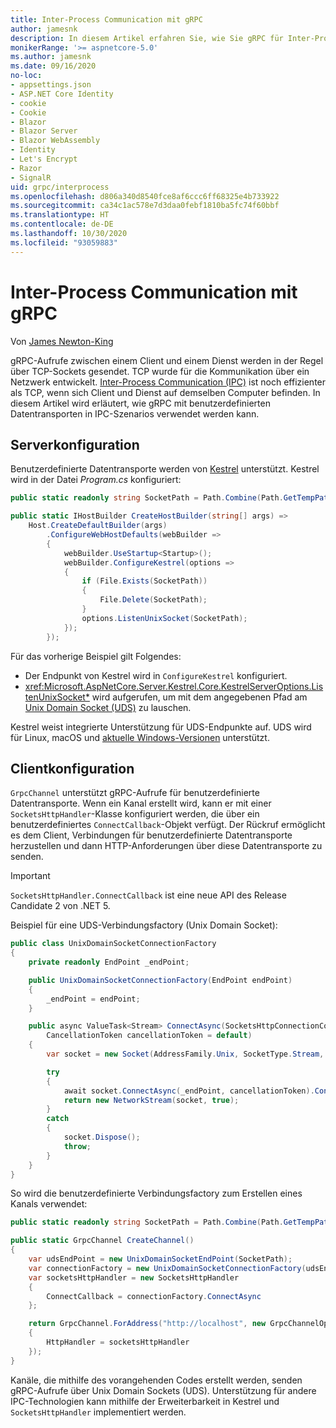 ```yaml
---
title: Inter-Process Communication mit gRPC
author: jamesnk
description: In diesem Artikel erfahren Sie, wie Sie gRPC für Inter-Process Communication verwenden können.
monikerRange: '>= aspnetcore-5.0'
ms.author: jamesnk
ms.date: 09/16/2020
no-loc:
- appsettings.json
- ASP.NET Core Identity
- cookie
- Cookie
- Blazor
- Blazor Server
- Blazor WebAssembly
- Identity
- Let's Encrypt
- Razor
- SignalR
uid: grpc/interprocess
ms.openlocfilehash: d806a340d8540fce8af6ccc6ff68325e4b733922
ms.sourcegitcommit: ca34c1ac578e7d3daa0febf1810ba5fc74f60bbf
ms.translationtype: HT
ms.contentlocale: de-DE
ms.lasthandoff: 10/30/2020
ms.locfileid: "93059883"
---
```

# <a name="inter-process-communication-with-grpc"></a>Inter-Process Communication mit gRPC

Von [James Newton-King](https://twitter.com/jamesnk)

gRPC-Aufrufe zwischen einem Client und einem Dienst werden in der Regel über TCP-Sockets gesendet. TCP wurde für die Kommunikation über ein Netzwerk entwickelt. [Inter-Process Communication (IPC)](https://wikipedia.org/wiki/Inter-process_communication) ist noch effizienter als TCP, wenn sich Client und Dienst auf demselben Computer befinden. In diesem Artikel wird erläutert, wie gRPC mit benutzerdefinierten Datentransporten in IPC-Szenarios verwendet werden kann.

## <a name="server-configuration"></a>Serverkonfiguration

Benutzerdefinierte Datentransporte werden von [Kestrel](xref:fundamentals/servers/kestrel) unterstützt. Kestrel wird in der Datei *Program.cs* konfiguriert:

```csharp
public static readonly string SocketPath = Path.Combine(Path.GetTempPath(), "socket.tmp");

public static IHostBuilder CreateHostBuilder(string[] args) =>
    Host.CreateDefaultBuilder(args)
        .ConfigureWebHostDefaults(webBuilder =>
        {
            webBuilder.UseStartup<Startup>();
            webBuilder.ConfigureKestrel(options =>
            {
                if (File.Exists(SocketPath))
                {
                    File.Delete(SocketPath);
                }
                options.ListenUnixSocket(SocketPath);
            });
        });
```

Für das vorherige Beispiel gilt Folgendes:

* Der Endpunkt von Kestrel wird in `ConfigureKestrel` konfiguriert.
* <xref:Microsoft.AspNetCore.Server.Kestrel.Core.KestrelServerOptions.ListenUnixSocket*> wird aufgerufen, um mit dem angegebenen Pfad am [Unix Domain Socket (UDS)](https://wikipedia.org/wiki/Unix_domain_socket) zu lauschen.

Kestrel weist integrierte Unterstützung für UDS-Endpunkte auf. UDS wird für Linux, macOS und [aktuelle Windows-Versionen](https://devblogs.microsoft.com/commandline/af_unix-comes-to-windows/) unterstützt.

## <a name="client-configuration"></a>Clientkonfiguration

`GrpcChannel` unterstützt gRPC-Aufrufe für benutzerdefinierte Datentransporte. Wenn ein Kanal erstellt wird, kann er mit einer `SocketsHttpHandler`-Klasse konfiguriert werden, die über ein benutzerdefiniertes `ConnectCallback`-Objekt verfügt. Der Rückruf ermöglicht es dem Client, Verbindungen für benutzerdefinierte Datentransporte herzustellen und dann HTTP-Anforderungen über diese Datentransporte zu senden.

> [!IMPORTANT]
> `SocketsHttpHandler.ConnectCallback` ist eine neue API des Release Candidate 2 von .NET 5.

Beispiel für eine UDS-Verbindungsfactory (Unix Domain Socket):

```csharp
public class UnixDomainSocketConnectionFactory
{
    private readonly EndPoint _endPoint;

    public UnixDomainSocketConnectionFactory(EndPoint endPoint)
    {
        _endPoint = endPoint;
    }

    public async ValueTask<Stream> ConnectAsync(SocketsHttpConnectionContext _,
        CancellationToken cancellationToken = default)
    {
        var socket = new Socket(AddressFamily.Unix, SocketType.Stream, ProtocolType.Unspecified);

        try
        {
            await socket.ConnectAsync(_endPoint, cancellationToken).ConfigureAwait(false);
            return new NetworkStream(socket, true);
        }
        catch
        {
            socket.Dispose();
            throw;
        }
    }
}
```

So wird die benutzerdefinierte Verbindungsfactory zum Erstellen eines Kanals verwendet:

```csharp
public static readonly string SocketPath = Path.Combine(Path.GetTempPath(), "socket.tmp");

public static GrpcChannel CreateChannel()
{
    var udsEndPoint = new UnixDomainSocketEndPoint(SocketPath);
    var connectionFactory = new UnixDomainSocketConnectionFactory(udsEndPoint);
    var socketsHttpHandler = new SocketsHttpHandler
    {
        ConnectCallback = connectionFactory.ConnectAsync
    };

    return GrpcChannel.ForAddress("http://localhost", new GrpcChannelOptions
    {
        HttpHandler = socketsHttpHandler
    });
}
```

Kanäle, die mithilfe des vorangehenden Codes erstellt werden, senden gRPC-Aufrufe über Unix Domain Sockets (UDS). Unterstützung für andere IPC-Technologien kann mithilfe der Erweiterbarkeit in Kestrel und `SocketsHttpHandler` implementiert werden.
